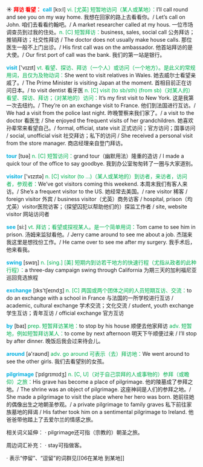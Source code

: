 ☀ <font color="red">**拜访 看望：**</font>
<font color="sky blue">**call**</font> [kɔ:l] 
<font color="#00b050">vi. [尤英] 短暂地访问（某人或某地）：</font>I’ll call round and see you on my way home. 我想在回家的路上去看看你。/ Let’s call on John. 咱们去看看约翰吧。/ A market researcher called at my hous. 一位市场调查员到过我的住处。<font color="#00b050">n. [C] 短暂拜访：</font>business, sales, social call 公务拜访；推销拜访；社交性拜访 / The doctor does not usually make house calls. 那位医生一般不上门出诊。/ His first call was on the ambassador. 他首站拜访的是大使。/ Our first port of call was the bank. 我们的第一站是银行。

<font color="sky blue">**visit**</font> ['vɪzɪt] 
<font color="#00b050">vt. 看望、探访、拜访（一个人）或访问（一个地方）。是此义的常规用词，且仅为及物动词：</font>She went to visit relatives in Wales. 她去威尔士看望亲戚了。/ The Prime Minister is visiting Japan at the moment. 首相目前正在访问日本。/ to visit dentist 看牙医 <font color="#00b050">n. [C] visit (to sb/sth) (from sb)（对某人的）看望、探访、拜访；（对某地的）访问：</font>It’s my first visit to New York. 这是我第一次去纽约。/ They’re on an exchange visit to France. 他们到法国进行互访。/ We had a visit from the police last night. 昨晚警察来我们家了。/ a visit to the doctor 看医生 / She enjoyed the frequent visits of her grandchildren. 她喜欢孙辈常来看望自己。/ formal, official, state visit 正式访问；官方访问；国事访问 / social, unofficial visit 社交拜访；私下的访问 / She received a personal visit from the store manager. 商店经理亲自登门拜访。

<font color="sky blue">**tour**</font> [tʊə] 
<font color="#00b050">n. [C] 短暂访问：</font>grand tour（幽默用法）隆重的造访 / I made a quick tour of the office to say goodbye. 我到办公室匆匆转了一圈与大家道别。

<font color="sky blue">**visitor**</font> ['vɪzɪtə] 
<font color="#00b050">n. [C] visitor (to ...)（某人或某地的）到访者，来访者，访问者，参观者：</font>We’ve got visitors coming this weekend. 本周末我们有客人来访。/ She’s a frequent visitor to the US. 她经常去美国。/ rare visitor 稀客 / foreign visitor 外宾 / business visitor（尤英）商务访客 / hospital, prison（均尤英）visitor医院访客；（探望囚犯以帮助他们的）探监工作者 / site, website visitor 网站访问者

<font color="sky blue">**see**</font> [si:] 
<font color="#00b050">vt. 拜访；看望或探视某人。是一个简单用词：</font>Tom came to see him in prison. 汤姆来监狱看他。/ Jerry came around to see me about a job. 杰瑞来我这里是想找份工作。/ He came over to see me after my surgery. 我手术后，他来看我。

<font color="sky blue">**swing**</font> [swɪŋ] 
<font color="#00b050">n. [sing.] [美] 短期内到访若干地方的快速行程（尤指从政者的此种行程）：</font>a three-day campaign swing through California 为期三天的加利福尼亚巡回竞选旅程

<font color="sky blue">**exchange**</font> [ɪks'tʃeɪndӡ] 
<font color="#00b050">n. [C] 两国或两个团体之间的人员短期互访、交流：</font>to do an exchange with a school in France 与法国的一所学校进行互访 / academic, cultural exchange 学术交流；文化交流 / student, youth exchange 学生互访；青年互访 / official exchange 官方互访

<font color="sky blue">**by**</font> [baɪ] 
<font color="#00b050">prep. 短暂拜访某地：</font>to stop by his house 顺便去他家拜访 <font color="#00b050">adv. 短暂地，例如短暂拜访某人：</font>to come by next afternoon 明天下午顺便过来 / I’ll stop by after dinner. 晚饭后我会过来待会儿。

<font color="sky blue">**around**</font> [ə'raʊnd] 
<font color="#00b050">adv. go around 可表示（去）拜访地：</font>We went around to see the other girls. 我们去看望别的女孩。
           
<font color="sky blue">**pilgrimage**</font> [ˈpɪlgrɪmɪdʒ]
<font color="#00b050">n. [C, U]（对于自己崇拜的人或事物的）参拜（或瞻仰）之旅：</font>His grave has become a place of pilgrimage. 他的陵墓成了参拜之地。/ The shrine was an object of pilgrimage. 这座神祠是人们的参拜之地。/ She made a pilgrimage to visit the place where her hero was born. 她前往她的偶像出生之地朝圣参观。/ a private pilgrimage to family graves 私下前往家族墓地的拜谒 / His father took him on a sentimental pilgrimage to Ireland. 他爸爸带他踏上了去爱尔兰的情感之旅。

相关词义延伸：
· pilgrimage还可指（宗教的）朝圣之旅。

周边词汇补充：
· stay可指做客。

· 表示“停留”、“逗留”的词群见[[06在某地 到某地]]
